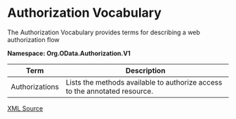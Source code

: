 # Authorization Vocabulary

The Authorization Vocabulary provides terms for describing a web authorization flow

**Namespace: Org.OData.Authorization.V1**

Term|Description
----|-----------
Authorizations|Lists the methods available to authorize access to the annotated resource.

[XML Source](Org.OData.Authorization.V1.xml)
